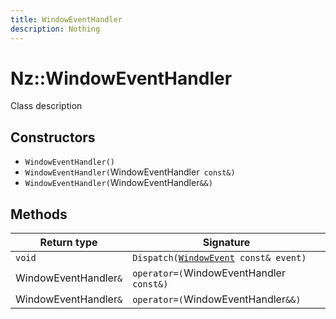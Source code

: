 ```yaml
---
title: WindowEventHandler
description: Nothing
---
```


# Nz::WindowEventHandler

Class description

## Constructors

- `WindowEventHandler()`
- `WindowEventHandler(`WindowEventHandler` const&)`
- `WindowEventHandler(`WindowEventHandler`&&)`

## Methods

| Return type | Signature |
| ----------- | --------- |
| `void` | `Dispatch(`[`WindowEvent`](documentation/generated/Platform/WindowEvent.md)` const& event)` |
| WindowEventHandler`&` | `operator=(`WindowEventHandler` const&)` |
| WindowEventHandler`&` | `operator=(`WindowEventHandler`&&)` |
